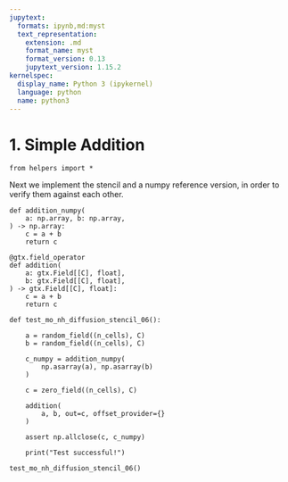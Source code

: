 ```yaml
---
jupytext:
  formats: ipynb,md:myst
  text_representation:
    extension: .md
    format_name: myst
    format_version: 0.13
    jupytext_version: 1.15.2
kernelspec:
  display_name: Python 3 (ipykernel)
  language: python
  name: python3
---
```


# 1. Simple Addition

```{code-cell} ipython3
from helpers import *
```

Next we implement the stencil and a numpy reference version, in order to verify them against each other.

```{code-cell} ipython3
def addition_numpy(
    a: np.array, b: np.array,
) -> np.array:
    c = a + b
    return c
```

```{code-cell} ipython3
@gtx.field_operator
def addition(
    a: gtx.Field[[C], float],
    b: gtx.Field[[C], float],
) -> gtx.Field[[C], float]:
    c = a + b
    return c
```

```{code-cell} ipython3
def test_mo_nh_diffusion_stencil_06():
    
    a = random_field((n_cells), C)
    b = random_field((n_cells), C)
    
    c_numpy = addition_numpy(
        np.asarray(a), np.asarray(b)
    )

    c = zero_field((n_cells), C)

    addition(
        a, b, out=c, offset_provider={}
    )
    
    assert np.allclose(c, c_numpy)

    print("Test successful!")
```

```{code-cell} ipython3
test_mo_nh_diffusion_stencil_06()
```
